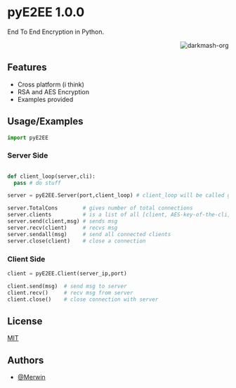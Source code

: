 
# pyE2EE 1.0.0

End To End Encryption in Python.

<p align="right"> <img src="https://komarev.com/ghpvc/?username=merwin-pye2ee&label=Project%20views&color=0e75b6&style=flat" alt="darkmash-org" /> </p>


## Features

- Cross platform (i think)
- RSA and AES Encryption
- Examples provided
## Usage/Examples

```python
import pyE2EE

```


### Server Side
```python

def client_loop(server,cli):
  pass # do stuff

server = pyE2EE.Server(port,client_loop) # client_loop will be called giving args server-obj and client 

server.TotalCons        # gives number of total connections
server.clients          # is a list of all [client, AES-key-of-the-cli]
server.send(client,msg) # sends msg
server.recv(client)     # recvs msg
server.sendall(msg)     # send all connected clients
server.close(client)    # close a connection
```

### Client Side
```python
client = pyE2EE.Client(server_ip,port) 

client.send(msg)  # send msg to server
client.recv()     # recv msg from server
client.close()    # close connection with server

```

## License

[MIT](https://choosealicense.com/licenses/mit/)


## Authors

- [@Merwin](https://www.github.com/mastercodermerwin)

